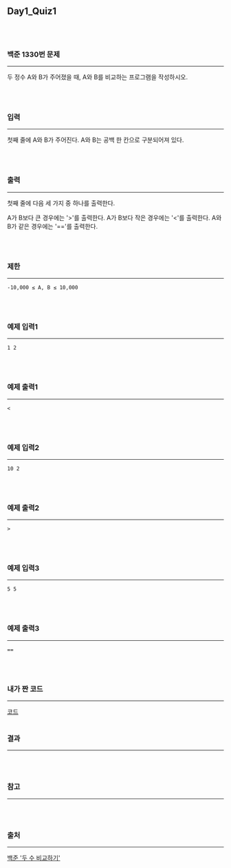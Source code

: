 ## Day1_Quiz1

<br />
<br />

### 백준 1330번 문제
---
두 정수 A와 B가 주어졌을 때, A와 B를 비교하는 프로그램을 작성하시오.

<br />
<br />

### 입력
---
첫째 줄에 A와 B가 주어진다. A와 B는 공백 한 칸으로 구분되어져 있다.

<br />
<br />

### 출력
---
첫째 줄에 다음 세 가지 중 하나를 출력한다.

A가 B보다 큰 경우에는 '>'를 출력한다.
A가 B보다 작은 경우에는 '<'를 출력한다.
A와 B가 같은 경우에는 '=='를 출력한다.

<br />
<br />

### 제한
---
`-10,000 ≤ A, B ≤ 10,000`

<br />
<br />


### 예제 입력1
---
`1 2`

<br />
<br />

### 예제 출력1
---
`<`

<br />
<br />

### 예제 입력2
---
`10 2`

<br />
<br />

### 예제 출력2
---
`>`

<br />
<br />

### 예제 입력3
---
`5 5`

<br />
<br />

### 예제 출력3
---
`==`

<br />
<br />



### 내가 짠 코드
---
[코드](/algorithm-study-project/src/w2/d1/CompareTwoNum.java)
<br />
<br />

### 결과
---


<br />
<br />

### 참고
---

<br />
<br />

### 출처
---
[백준 '두 수 비교하기'](https://www.acmicpc.net/problem/1330)